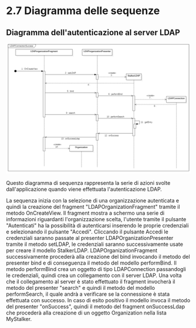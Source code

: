# 2.7 Diagramma delle sequenze
## Diagramma dell'autenticazione al server LDAP

![!Diagramma di sequenza dell'autenticazione a un server LDAP](../Immagini/App/LDAPConnectionSuccess.png "Diagramma di sequenza dell'autenticazione al server LDAP")

Questo diagramma di sequenza rappresenta la serie di azioni svolte dall'applicazione quando viene effettuata l'autenticazione LDAP.

La sequenza inizia con la selezione di una organizzazione autenticata e quindi la creazione del fragment "LDAPOrganizationFragment" tramite il metodo OnCreateView.
Il fragment mostra a schermo una serie di informazioni riguardanti l'organizzazione scelta, l'utente tramite il pulsante "Autenticati" ha la possibilità di autenticarsi inserendo le proprie credenziali e selezionando il pulsante "Accedi".
Cliccando il pulsante Accedi le credenziali saranno passate al presenter LDAPOrganizationPresenter tramite il metodo setLDAP, le credenziali saranno successivamente usate per creare il modello StalkerLDAP.
LDAPOrganizationFragment successivamente procederà alla creazione del bind invocando il metodo del presenter bind e di conseguenza il metodo del modello performBind.
Il metodo performBind crea un oggetto di tipo LDAPConnection passandogli le credenziali, quindi crea un collegamento con il server LDAP.
Una volta che il collegamento al server è stato effettuato il fragment invocherà il metodo del presenter "search" e quindi il metodo del modello performSearch, il quale andrà a verificare se la connessione è stata effettuata con successo.
In caso di esito positivo il modello invoca il metodo del presenter "onSuccess", quindi il metodo del fragment onSuccessLdap che procederà alla creazione di un oggetto Organization nella lista MyStalker.
